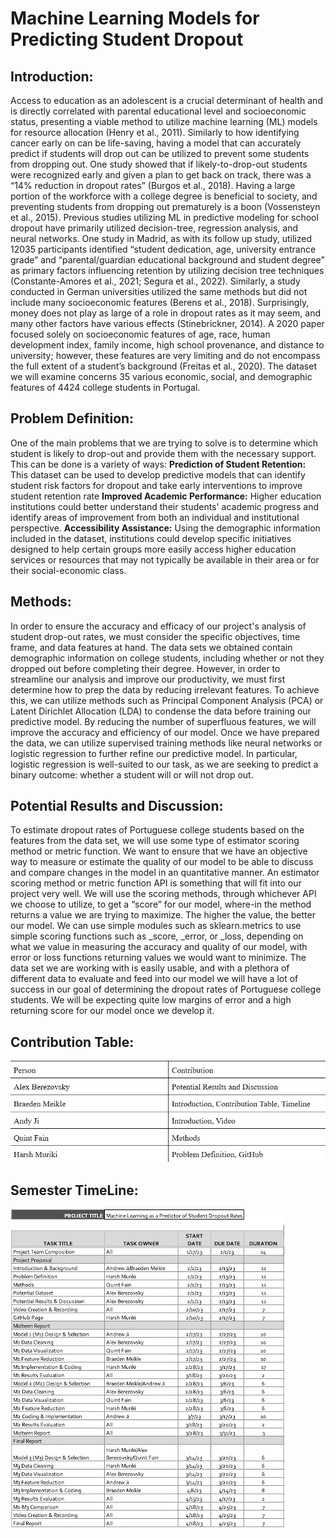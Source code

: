 <h1>Machine Learning Models for Predicting Student Dropout</h1>
<link rel="stylesheet" type="text/css" href="style.css">

**<h2>Introduction:</h2>**
Access to education as an adolescent is a crucial determinant of health and is directly correlated with parental educational level and socioeconomic status, presenting a viable method to utilize machine learning (ML) models for resource allocation (Henry et al., 2011). Similarly to how identifying cancer early on can be life-saving, having a model that can accurately predict if students will drop out can be utilized to prevent some students from dropping out. One study showed that if likely-to-drop-out students were recognized early and given a plan to get back on track, there was a “14% reduction in dropout rates” (Burgos et al., 2018). Having a large portion of the workforce with a college degree is beneficial to society, and preventing students from dropping out prematurely is a boon (Vossensteyn et al., 2015).
Previous studies utilizing ML in predictive modeling for school dropout have primarily utilized decision-tree, regression analysis, and neural networks. One study in Madrid, as with its follow up study, utilized 12035 participants identified “student dedication, age, university entrance grade” and “parental/guardian educational background and student degree” as primary factors influencing retention by utilizing decision tree techniques (Constante-Amores et al., 2021; Segura et al., 2022). Similarly, a study conducted in German universities utilized the same methods but did not include many socioeconomic features (Berens et al., 2018). Surprisingly, money does not play as large of a role in dropout rates as it may seem, and many other factors have various effects (Stinebrickner, 2014). A 2020 paper focused solely on socioeconomic features of age, race, human development index, family income, high school provenance, and distance to university; however, these features are very limiting and do not encompass the full extent of a student’s background (Freitas et al., 2020).
The dataset we will examine concerns 35 various economic, social, and demographic features of 4424 college students in Portugal.

**<h2>Problem Definition:</h2>**
One of the main problems that we are trying to solve is to determine which student is likely to drop-out and provide them with the necessary support. This can be done is a variety of ways:
**Prediction of Student Retention:** This dataset can be used to develop predictive models that can identify student risk factors for dropout and take early interventions to improve student retention rate
**Improved Academic Performance:** Higher education institutions could better understand their students' academic progress and identify areas of improvement from both an individual and institutional perspective.
**Accessibility Assistance:** Using the demographic information included in the dataset, institutions could develop specific initiatives designed to help certain groups more easily access higher education services or resources that may not typically be available in their area or for their social-economic class.

**<h2>Methods:</h2>**
In order to ensure the accuracy and efficacy of our project's analysis of student drop-out rates, we must consider the specific objectives, time frame, and data features at hand. The data sets we obtained contain demographic information on college students, including whether or not they dropped out before completing their degree. However, in order to streamline our analysis and improve our productivity, we must first determine how to prep the data by reducing irrelevant features.
To achieve this, we can utilize methods such as Principal Component Analysis (PCA) or Latent Dirichlet Allocation (LDA) to condense the data before training our predictive model. By reducing the number of superfluous features, we will improve the accuracy and efficiency of our model.
Once we have prepared the data, we can utilize supervised training methods like neural networks or logistic regression to further refine our predictive model. In particular, logistic regression is well-suited to our task, as we are seeking to predict a binary outcome: whether a student will or will not drop out.

**<h2>Potential Results and Discussion:</h2>**
To estimate dropout rates of Portuguese college students based on the features from the data set, we will use some type of estimator scoring method or metric function. We want to ensure that we have an objective way to measure or estimate the quality of our model to be able to discuss and compare changes in the model in an quantitative manner. An estimator scoring method or metric function API is something that will fit into our project very well.
We will use the scoring methods, through whichever API we choose to utilize, to get a “score” for our model, where-in the method returns a value we are trying to maximize. The higher the value, the better our model. We can use simple modules such as sklearn.metrics to use simple scoring functions such as \_score, \_error, or \_loss, depending on what we value in measuring the accuracy and quality of our model, with error or loss functions returning values we would want to minimize.
The data set we are working with is easily usable, and with a plethora of different data to evaluate and feed into our model we will have a lot of success in our goal of determining the dropout rates of Portuguese college students. We will be expecting quite low margins of error and a high returning score for our model once we develop it.

**<h2>Contribution Table:</h2>**
![Contribution Table](images/Contribution_Table.png)

**<h2>Semester TimeLine:</h2>**
![Project Deadline](images/Project_Deadlines.png)
